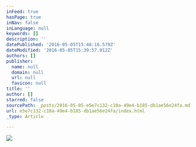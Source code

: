 ```yaml
---
inFeed: true
hasPage: true
inNav: false
inLanguage: null
keywords: []
description: ''
datePublished: '2016-05-05T15:48:16.579Z'
dateModified: '2016-05-05T15:39:57.012Z'
authors: []
publisher:
  name: null
  domain: null
  url: null
  favicon: null
title: ''
author: []
starred: false
sourcePath: _posts/2016-05-05-e5e7c132-c10a-49e4-b185-db1ae56e24fa.md
url: e5e7c132-c10a-49e4-b185-db1ae56e24fa/index.html
_type: Article

---
```

![](https://the-grid-user-content.s3-us-west-2.amazonaws.com/f8581226-bfb9-450f-8fda-3c6cb95ba6fd.png)